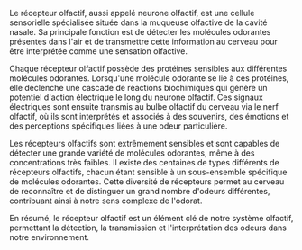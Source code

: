 Le récepteur olfactif, aussi appelé neurone olfactif, est une cellule sensorielle spécialisée située dans la muqueuse olfactive de la cavité nasale. Sa principale fonction est de détecter les molécules odorantes présentes dans l'air et de transmettre cette information au cerveau pour être interprétée comme une sensation olfactive. 

Chaque récepteur olfactif possède des protéines sensibles aux différentes molécules odorantes. Lorsqu'une molécule odorante se lie à ces protéines, elle déclenche une cascade de réactions biochimiques qui génère un potentiel d'action électrique le long du neurone olfactif. Ces signaux électriques sont ensuite transmis au bulbe olfactif du cerveau via le nerf olfactif, où ils sont interprétés et associés à des souvenirs, des émotions et des perceptions spécifiques liées à une odeur particulière.

Les récepteurs olfactifs sont extrêmement sensibles et sont capables de détecter une grande variété de molécules odorantes, même à des concentrations très faibles. Il existe des centaines de types différents de récepteurs olfactifs, chacun étant sensible à un sous-ensemble spécifique de molécules odorantes. Cette diversité de récepteurs permet au cerveau de reconnaître et de distinguer un grand nombre d'odeurs différentes, contribuant ainsi à notre sens complexe de l'odorat. 

En résumé, le récepteur olfactif est un élément clé de notre système olfactif, permettant la détection, la transmission et l'interprétation des odeurs dans notre environnement.